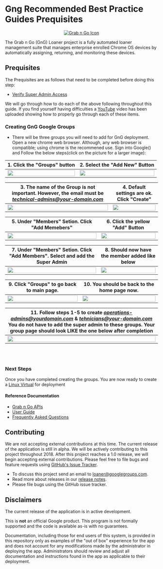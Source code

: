 <!-- mdformat off(GitHub header) -->
Gng Recommended Best Practice Guides Prequisites
======
<!-- mdformat on -->

<p align="center">
  <a href="#grabngo--">
    <img src="https://storage.googleapis.com/gngloaners/gnglogo.png" alt="Grab n Go Icon" />
  </a>
</p>

The Grab n Go (GnG) Loaner project is a fully automated loaner management suite
that manages enterprise enrolled Chrome OS devices by automatically assigning,
returning, and monitoring these devices.


## Prequisites

The Prequisites are as follows that need to be completed before doing this step: 
*	[Verify Super Admin Access](https://github.com/chromegng/ManualWalkthrough/tree/master/docs/deployment/prerequisites/verifysuperadminaccess)


We will go through how to do each of the above following throughout this guide. If you find yourself having difficulties a
[YouTube](google.com) video has been uploaded showing how to properly go through each of these items. 


### Creating GnG Google Groups
*	 There will be three groups you will need to add for GnG deployment.
Open a new chrome web browser. Although, any web browser is compatible;
using chrome is the recommened use. Sign into Google() and 
Follow the below steps(click on the picture for a larger image):


 
**1.**	Click the "Groups" button       |**2.**  Select the "Add New" Button
:-------------------------:|:-------------------------:
<a href="https://storage.googleapis.com/gngloaner-compwalkt/Comprehensive%20Walkthrough/group%20creation/JPG/pic1.jpg"><img src="https://storage.googleapis.com/gngloaner-compwalkt/Comprehensive%20Walkthrough/group%20creation/JPG/pic1%4050%25.jpg" style="width:100%"/></a> |  <a href="https://storage.googleapis.com/gngloaner-compwalkt/Comprehensive%20Walkthrough/group%20creation/JPG/pic2.jpg"><img src="https://storage.googleapis.com/gngloaner-compwalkt/Comprehensive%20Walkthrough/group%20creation/JPG/pic2%4050%25.jpg" style="width:100%"/></a>


**3.**	The name of the Group is not important. However, the email must be *technical-admins@your-domain.com*        |**4.**  Default settings are ok. Click "Create"
:-------------------------:|:-------------------------:
<a href="https://storage.googleapis.com/gngloaner-compwalkt/Comprehensive%20Walkthrough/group%20creation/JPG/pic3.jpg"><img src="https://storage.googleapis.com/gngloaner-compwalkt/Comprehensive%20Walkthrough/group%20creation/JPG/pic3%4050%25.jpg" style="width:100%"/></a> |  <a href="https://storage.googleapis.com/gngloaner-compwalkt/Comprehensive%20Walkthrough/group%20creation/JPG/pic4.jpg"><img src="https://storage.googleapis.com/gngloaner-compwalkt/Comprehensive%20Walkthrough/group%20creation/JPG/pic4%4050%25.jpg" style="width:100%"/></a>


**5.**	 Under "Members" Setion. Click "Add Memebers"     |**6.**  Click the yellow "Add" Button
:-------------------------:|:-------------------------:
 <a href="https://storage.googleapis.com/gngloaner-compwalkt/Comprehensive%20Walkthrough/group%20creation/JPG/pic5.jpg"><img src="https://storage.googleapis.com/gngloaner-compwalkt/Comprehensive%20Walkthrough/group%20creation/JPG/pic5%4050%25.jpg" style="width:100%"/></a> |  <a href="https://storage.googleapis.com/gngloaner-compwalkt/Comprehensive%20Walkthrough/group%20creation/JPG/pic6.jpg"><img src="https://storage.googleapis.com/gngloaner-compwalkt/Comprehensive%20Walkthrough/group%20creation/JPG/pic6%4050%25.jpg" style="width:100%"/></a>
 
 
 
 **7.**	Under "Members" Setion. Click "Add Members". Select and add the Super Admin        |**8.**  Should now have the member added like below
:-------------------------:|:-------------------------:
<a href="https://storage.googleapis.com/gngloaner-compwalkt/Comprehensive%20Walkthrough/group%20creation/JPG/pic7.jpg"><img src="https://storage.googleapis.com/gngloaner-compwalkt/Comprehensive%20Walkthrough/group%20creation/JPG/pic7%4050%25.jpg" style="width:100%"/></a> |  <a href="https://storage.googleapis.com/gngloaner-compwalkt/Comprehensive%20Walkthrough/group%20creation/JPG/pic8.jpg"><img src="https://storage.googleapis.com/gngloaner-compwalkt/Comprehensive%20Walkthrough/group%20creation/JPG/pic8%4050%25.jpg" style="width:100%"/></a> 


**9.**	Click "Groups" to go back to main page.       |**10.**  You should be back to the home page now.
:-------------------------:|:-------------------------:
<a href="https://storage.googleapis.com/gngloaner-compwalkt/Comprehensive%20Walkthrough/group%20creation/JPG/pic9.jpg"><img src="https://storage.googleapis.com/gngloaner-compwalkt/Comprehensive%20Walkthrough/group%20creation/JPG/pic9%4050%25.jpg" style="width:100%"/></a> |  <a href="https://storage.googleapis.com/gngloaner-compwalkt/Comprehensive%20Walkthrough/group%20creation/JPG/pic10.jpg"><img src="https://storage.googleapis.com/gngloaner-compwalkt/Comprehensive%20Walkthrough/group%20creation/JPG/pic10%4050%25.jpg" style="width:100%"/></a> 


**11.**	Follow steps 1-5 to create *operations-admins@yourdomain.com* & *tehnicians@your-domain.com*  You do not have to add the super admin to these groups. Your group page should look LIKE the one below after completion   |
:-------------------------:|
<a href="https://storage.googleapis.com/gngloaner-compwalkt/Comprehensive%20Walkthrough/group%20creation/JPG/pic10.jpg"><img src="https://storage.googleapis.com/gngloaner-compwalkt/Comprehensive%20Walkthrough/group%20creation/JPG/pic10.jpg" style="width:100%"/></a> | 


<br></br>

### Next Steps
Once you have completed creating the groups.  You are now ready 
to create a [Linux Virtual](https://github.com/chromegng/ManualWalkthrough/tree/master/docs/deployment/prerequisites/virtualmachinecreation)
 for deployment  
  
#### Reference Documentation

-   [Grab n Go APIs](docs/gng_apis.md)
-   [User Guide](docs/user_guide.md)
-   [Frequently Asked
    Questions](docs/faq.md)

## Contributing

We are not accepting external contributions at this time. The current release of
the application is still in alpha. We will be actively contributing to this
project throughout 2018. After this project reaches a 1.0 release, we will begin
accepting external contributions. Please feel free to file bugs and feature
requests using [GitHub's Issue
Tracker](https://github.com/google/loaner/issues).

* To discuss this project send an email to loaner@googlegroups.com.
* Read more about releases in our [release notes](docs/release_notes.md).
* Please file bugs using the GitHub issue tracker.


## Disclaimers

The current release of the application is in active development.

This is **not** an official Google product. This program is not formally
supported and the code is available as-is with no guarantees.

Documentation, including those for end users of this system, is provided in this
repository only as examples of the "out of box" experience for the app and does
not account for any modifications made by the administrator in deploying the
app. Administrators should review and adjust all documentation and instructions
found in the app as applicable to their deployment.
